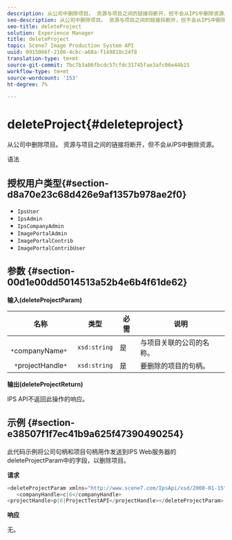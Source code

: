 ```yaml
---
description: 从公司中删除项目。 资源与项目之间的链接将断开，但不会从IPS中删除资源。
seo-description: 从公司中删除项目。 资源与项目之间的链接将断开，但不会从IPS中删除资源。
seo-title: deleteProject
solution: Experience Manager
title: deleteProject
topic: Scene7 Image Production System API
uuid: 0915066f-2106-4cbc-a68a-f149810c24f8
translation-type: tm+mt
source-git-commit: 7bc7b3a86fbcdc57cfdc31745fae3afc06e44b15
workflow-type: tm+mt
source-wordcount: '153'
ht-degree: 7%

---
```



# deleteProject{#deleteproject}

从公司中删除项目。 资源与项目之间的链接将断开，但不会从IPS中删除资源。

语法

## 授权用户类型{#section-d8a70e23c68d426e9af1357b978ae2f0}

* `IpsUser`
* `IpsAdmin`
* `IpsCompanyAdmin`
* `ImagePortalAdmin`
* `ImagePortalContrib`
* `ImagePortalContribUser`

## 参数 {#section-00d1e00dd5014513a52b4e6b4f61de62}

**输入(deleteProjectParam)**

| 名称 | 类型 | 必需 | 说明 |
|---|---|---|---|
| ` *`companyName`*` | `xsd:string` | 是 | 与项目关联的公司的名称。 |
| ` *`projectHandle`*` | `xsd:string` | 是 | 要删除的项目的句柄。 |

**输出(deleteProjectReturn)**

IPS API不返回此操作的响应。

## 示例 {#section-e38507f1f7ec41b9a625f47390490254}

此代码示例将公司句柄和项目句柄用作发送到IPS Web服务器的deleteProjectParam中的字段，以删除项目。

**请求**

```java
<deleteProjectParam xmlns="http://www.scene7.com/IpsApi/xsd/2008-01-15">
   <companyHandle>c|6</companyHandle>
<projectHandle>p|6|ProjectTestAPI</projectHandle></deleteProjectParam>
```

**响应**

无。
